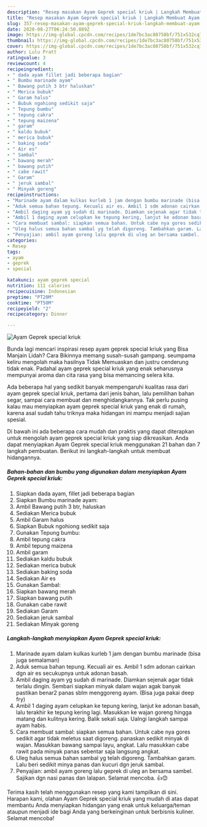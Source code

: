```yaml
---
description: "Resep masakan Ayam Geprek special kriuk | Langkah Membuat Ayam Geprek special kriuk Yang Sedap"
title: "Resep masakan Ayam Geprek special kriuk | Langkah Membuat Ayam Geprek special kriuk Yang Sedap"
slug: 357-resep-masakan-ayam-geprek-special-kriuk-langkah-membuat-ayam-geprek-special-kriuk-yang-sedap
date: 2020-08-27T06:24:50.889Z
image: https://img-global.cpcdn.com/recipes/1de7bc3ac80758bf/751x532cq70/ayam-geprek-special-kriuk-foto-resep-utama.jpg
thumbnail: https://img-global.cpcdn.com/recipes/1de7bc3ac80758bf/751x532cq70/ayam-geprek-special-kriuk-foto-resep-utama.jpg
cover: https://img-global.cpcdn.com/recipes/1de7bc3ac80758bf/751x532cq70/ayam-geprek-special-kriuk-foto-resep-utama.jpg
author: Lulu Pratt
ratingvalue: 3
reviewcount: 4
recipeingredient:
- " dada ayam fillet jadi beberapa bagian"
- " Bumbu marinade ayam"
- " Bawang putih 3 btr haluskan"
- " Merica bubuk"
- " Garam halus"
- " Bubuk ngohiong sedikit saja"
- " Tepung bumbu"
- " tepung cakra"
- " tepung maizena"
- " garam"
- " kaldu bubuk"
- " merica bubuk"
- " baking soda"
- " Air es"
- " Sambal"
- " bawang merah"
- " bawang putih"
- " cabe rawit"
- " Garam"
- " jeruk sambal"
- " Minyak goreng"
recipeinstructions:
- "Marinade ayam dalam kulkas kurleb 1 jam dengan bumbu marinade (bisa juga semalaman)"
- "Aduk semua bahan tepung. Kecuali air es. Ambil 1 sdm adonan cairkan dgn air es secukupnya untuk adonan basah."
- "Ambil daging ayam yg sudah di marinade. Diamkan sejenak agar tidak terlalu dingin. Sembari siapkan minyak dalam wajan agak banyak pastikan benar2 panas sblm menggoreng ayam. (Bisa juga pakai deep fry)"
- "Ambil 1 daging ayam celupkan ke tepung kering, lanjut ke adonan basah, lalu terakhir ke tepung kering lagi. Masukkan ke wajan goreng hingga matang dan kulitnya kering. Balik sekali saja. Ualngi langkah sampai ayam habis."
- "Cara membuat sambal: siapkan semua bahan. Untuk cabe nya gores sedikit agar tidak meletus saat digoreng. panaskan sedikit minyak di wajan. Masukkan bawang sampai layu, angkat. Lalu masukkan cabe rawit pada minyak panas sebentar saja langsung angkat."
- "Uleg halus semua bahan sambal yg telah digoreng. Tambahkan garam. Lalu beri sedikit minya panas dan kucuri dgn jeruk sambal."
- "Penyajian: ambil ayam goreng lalu geprek di uleg an bersama sambel. Sajikan dgn nasi panas dan lalapan. Selamat mencoba. 👍😊"
categories:
- Resep
tags:
- ayam
- geprek
- special

katakunci: ayam geprek special 
nutrition: 111 calories
recipecuisine: Indonesian
preptime: "PT20M"
cooktime: "PT50M"
recipeyield: "2"
recipecategory: Dinner

---
```



![Ayam Geprek special kriuk](https://img-global.cpcdn.com/recipes/1de7bc3ac80758bf/751x532cq70/ayam-geprek-special-kriuk-foto-resep-utama.jpg)

Bunda lagi mencari inspirasi resep ayam geprek special kriuk yang Bisa Manjain Lidah? Cara Bikinnya memang susah-susah gampang. seumpama keliru mengolah maka hasilnya Tidak Memuaskan dan justru cenderung tidak enak. Padahal ayam geprek special kriuk yang enak seharusnya mempunyai aroma dan cita rasa yang bisa memancing selera kita.

Ada beberapa hal yang sedikit banyak mempengaruhi kualitas rasa dari ayam geprek special kriuk, pertama dari jenis bahan, lalu pemilihan bahan segar, sampai cara membuat dan menghidangkannya. Tak perlu pusing kalau mau menyiapkan ayam geprek special kriuk yang enak di rumah, karena asal sudah tahu triknya maka hidangan ini mampu menjadi sajian spesial.




Di bawah ini ada beberapa cara mudah dan praktis yang dapat diterapkan untuk mengolah ayam geprek special kriuk yang siap dikreasikan. Anda dapat menyiapkan Ayam Geprek special kriuk menggunakan 21 bahan dan 7 langkah pembuatan. Berikut ini langkah-langkah untuk membuat hidangannya.

<!--inarticleads1-->

##### Bahan-bahan dan bumbu yang digunakan dalam menyiapkan Ayam Geprek special kriuk:

1. Siapkan  dada ayam, fillet jadi beberapa bagian
1. Siapkan  Bumbu marinade ayam:
1. Ambil  Bawang putih 3 btr, haluskan
1. Sediakan  Merica bubuk
1. Ambil  Garam halus
1. Siapkan  Bubuk ngohiong sedikit saja
1. Gunakan  Tepung bumbu:
1. Ambil  tepung cakra
1. Ambil  tepung maizena
1. Ambil  garam
1. Sediakan  kaldu bubuk
1. Sediakan  merica bubuk
1. Sediakan  baking soda
1. Sediakan  Air es
1. Gunakan  Sambal:
1. Siapkan  bawang merah
1. Siapkan  bawang putih
1. Gunakan  cabe rawit
1. Sediakan  Garam
1. Sediakan  jeruk sambal
1. Sediakan  Minyak goreng




<!--inarticleads2-->

##### Langkah-langkah menyiapkan Ayam Geprek special kriuk:

1. Marinade ayam dalam kulkas kurleb 1 jam dengan bumbu marinade (bisa juga semalaman)
1. Aduk semua bahan tepung. Kecuali air es. Ambil 1 sdm adonan cairkan dgn air es secukupnya untuk adonan basah.
1. Ambil daging ayam yg sudah di marinade. Diamkan sejenak agar tidak terlalu dingin. Sembari siapkan minyak dalam wajan agak banyak pastikan benar2 panas sblm menggoreng ayam. (Bisa juga pakai deep fry)
1. Ambil 1 daging ayam celupkan ke tepung kering, lanjut ke adonan basah, lalu terakhir ke tepung kering lagi. Masukkan ke wajan goreng hingga matang dan kulitnya kering. Balik sekali saja. Ualngi langkah sampai ayam habis.
1. Cara membuat sambal: siapkan semua bahan. Untuk cabe nya gores sedikit agar tidak meletus saat digoreng. panaskan sedikit minyak di wajan. Masukkan bawang sampai layu, angkat. Lalu masukkan cabe rawit pada minyak panas sebentar saja langsung angkat.
1. Uleg halus semua bahan sambal yg telah digoreng. Tambahkan garam. Lalu beri sedikit minya panas dan kucuri dgn jeruk sambal.
1. Penyajian: ambil ayam goreng lalu geprek di uleg an bersama sambel. Sajikan dgn nasi panas dan lalapan. Selamat mencoba. 👍😊




Terima kasih telah menggunakan resep yang kami tampilkan di sini. Harapan kami, olahan Ayam Geprek special kriuk yang mudah di atas dapat membantu Anda menyiapkan hidangan yang enak untuk keluarga/teman ataupun menjadi ide bagi Anda yang berkeinginan untuk berbisnis kuliner. Selamat mencoba!
